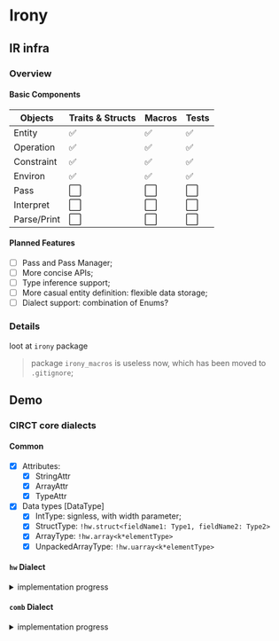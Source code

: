 # Irony

## IR infra

### Overview

#### Basic Components

| Objects     | Traits & Structs     | Macros               | Tests                 |
| ----------- | -------------------- | -------------------- | --------------------  |
| Entity      | :white_check_mark:   | :white_check_mark:   | :white_check_mark:    |
| Operation   | :white_check_mark:   | :white_check_mark:   | :white_check_mark:    |
| Constraint  | :white_check_mark:   | :white_check_mark:   | :white_check_mark:    |
| Environ     | :white_check_mark:   | :white_check_mark:   | :white_check_mark:    |
| Pass        | :white_large_square: | :white_large_square: | :white_large_square:  |
| Interpret   | :white_large_square: | :white_large_square: | :white_large_square:  |
| Parse/Print | :white_large_square: | :white_large_square: | :white_large_square:  |

#### Planned Features

- [ ] Pass and Pass Manager;
- [ ] More concise APIs;
- [ ] Type inference support;
- [ ] More casual entity definition: flexible data storage;
- [ ] Dialect support: combination of Enums?

### Details

loot at `irony` package

> package `irony_macros` is useless now, which has been moved to `.gitignore`;

## Demo

### CIRCT core dialects

#### Common

- [x] Attributes:
  - [x] StringAttr
  - [x] ArrayAttr
  - [x] TypeAttr
- [x] Data types [DataType]
  - [x] IntType: signless, with width parameter;
  - [x] StructType: `!hw.struct<fieldName1: Type1, fieldName2: Type2>`
  - [x] ArrayType: `!hw.array<k*elementType>`
  - [x] UnpackedArrayType: `!hw.uarray<k*elementType>`

#### `hw` Dialect

<details>

<summary>implementation progress</summary>

- [x] Module structure [Operation]
  - [x] ModuleOp: `!hw.module<name: StringAttr, body: Region>`
    - [x] attributes: name, arg_names, output_names, arg_types, output_types
    - [x] constraints: `ModuleConstraint`
  - [x] InstanceOp: `!hw.instance<name: StringAttr, module: SymbolRefAttr, operands: ArrayAttr>`
    - [x] attrbutes: target_name & id, instance_name, arg_names, output_names, arg_types, output_types
    - [x] constraints: `ModuleConstraint`
  - [x] InputOp: **this is additional in Irony, since Irony doen't introduce region arguments**
  - [x] OutputOp: `!hw.output<operands: ArrayAttr>`
- [x] Miscellaneous [Operation]
  - [x] BitCastOp: `!hw.bitcast<operand: TypeAttr>`
  - [x] ConstantOp
  - [ ] Wire: **Optional**
- [ ] Aggregate
  - [x] AggregateConstantOp: this is hard to discribe,need **ArrayAttr**
  - [x] Array things: ArrayConcatOp ArrayCreateOp ArrayGetOp ArraySliceOp
  - [x] Struct things: StructCreateOp StructExplodeOp StructExtractOp StructInjectOp
  - [ ] constraints for ops above

</details>

#### `comb` Dialect

<details>

<summary>implementation progress</summary>

- [x] Variadic Op:     Add,    Mul,    And,    Or,    Xor
- [x] Binary Op:     DivU,    DivS,    ModU,    ModS,    Shl,    ShrU,    ShrS,    Sub
- [x] ICmp Op
- [x] CombParity, CombExtract, CombConcat, CombReplicate
- [x] CombMux2
- [ ] CombMux_k (*This is specific in irony-circt*)

</details>
